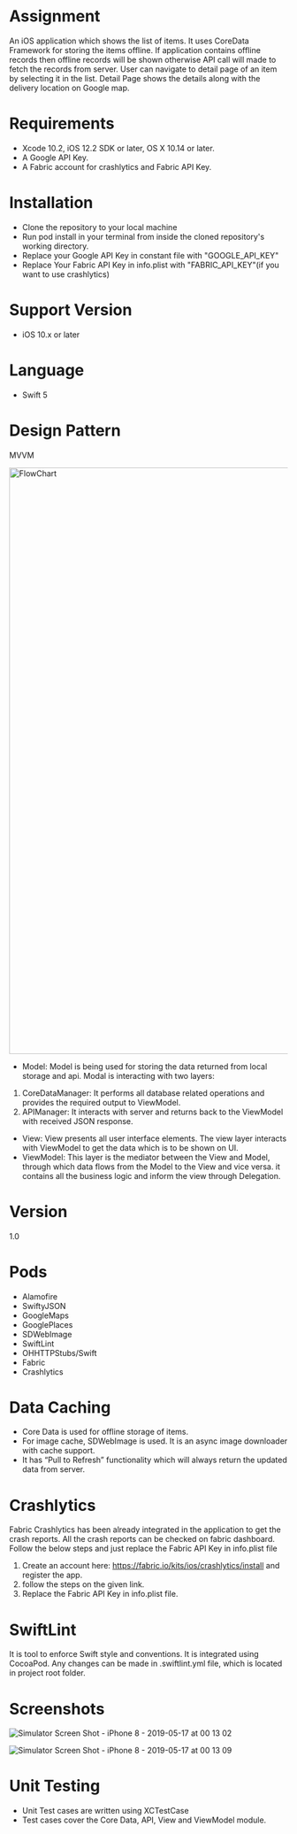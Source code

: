 # Assignment

An iOS application which shows the list of items.  It uses CoreData Framework for storing the items offline. If application contains offline records then offline records will be shown otherwise API call will made to fetch the records from server.
User can navigate to detail page of an item by selecting it in the list. Detail Page shows the details along with the delivery location on Google map.

# Requirements

* Xcode 10.2, iOS 12.2 SDK or later, OS X 10.14 or later.
* A Google API Key.
* A Fabric account for crashlytics and Fabric API Key.


# Installation

- Clone the repository to your local machine
- Run pod install in your terminal from inside the cloned repository's working directory.  
- Replace your Google API Key in constant file with "GOOGLE_API_KEY"
- Replace Your Fabric API Key in info.plist with "FABRIC_API_KEY"(if you want to use crashlytics)


# Support Version

*  iOS 10.x or later


# Language

* Swift 5


# Design Pattern

MVVM

<img width="1060" alt="FlowChart" src="https://user-images.githubusercontent.com/31096930/58014904-91144600-7b17-11e9-846d-4390e856101b.png">



* Model: Model is being used for storing the data returned from local storage and api. 
Modal is interacting with two layers:
1. CoreDataManager: It performs all database related operations and provides the required output to ViewModel.
2. APIManager: It interacts with server and returns back to the ViewModel with received JSON response.

* View: View presents all user interface elements. The view layer interacts with ViewModel to get the data which is to be shown on UI.
* ViewModel: This layer is the mediator between the View and Model, through which data flows from the Model to the View and vice versa. it contains all the business logic and inform the view through Delegation.   


# Version

1.0


# Pods

* Alamofire
* SwiftyJSON
* GoogleMaps
* GooglePlaces
* SDWebImage
* SwiftLint
* OHHTTPStubs/Swift
*  Fabric
*  Crashlytics


# Data Caching

* Core Data is used for offline storage of items.
* For image cache, SDWebImage is used. It is an async image downloader with cache support.
* It has “Pull to Refresh” functionality which will always return the updated data from server.


# Crashlytics

Fabric Crashlytics has been already integrated in the application to get the crash reports. All the crash reports can be checked on fabric dashboard. Follow the below steps and just replace the Fabric API Key in info.plist file
1. Create an account here: https://fabric.io/kits/ios/crashlytics/install and register the app.
2. follow the steps on the given link.
3. Replace the Fabric API Key in info.plist file.


# SwiftLint

It is tool to enforce Swift style and conventions. It is integrated using CocoaPod.
Any changes can be made in .swiftlint.yml file, which is located in project root folder.

# Screenshots
![Simulator Screen Shot - iPhone 8 - 2019-05-17 at 00 13 02](https://user-images.githubusercontent.com/31096930/57983924-5c02e780-7a74-11e9-9926-2cde8972bbc4.png)

![Simulator Screen Shot - iPhone 8 - 2019-05-17 at 00 13 09](https://user-images.githubusercontent.com/31096930/57983930-6624e600-7a74-11e9-9a8d-205e3c6ffff2.png)

# Unit Testing
* Unit Test cases are written using XCTestCase
* Test cases cover the Core Data, API, View and ViewModel module.













